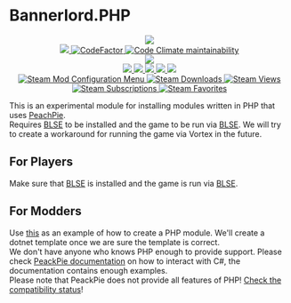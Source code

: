 # Bannerlord.PHP
<p align="center">
  <a href="https://github.com/BUTR/Bannerlord.PHP" alt="Logo">
    <img src="https://staticdelivery.nexusmods.com/mods/3174/images/4254/4254-1659045338-1436194820.png" />
  </a>
  </br>
  <a href="https://github.com/BUTR/Bannerlord.PHP" alt="Lines Of Code">
    <img src="https://aschey.tech/tokei/github/BUTR/Bannerlord.PHP?category=code" />
  </a>
  <a href="https://www.codefactor.io/repository/github/butr/bannerlord.php">
    <img src="https://www.codefactor.io/repository/github/butr/bannerlord.php/badge" alt="CodeFactor" />
  </a>
  <a href="https://codeclimate.com/github/BUTR/Bannerlord.PHP/maintainability">
    <img alt="Code Climate maintainability" src="https://img.shields.io/codeclimate/maintainability-percentage/BUTR/Bannerlord.PHP">
  </a>
  </br>
  <a href="https://codecov.io/gh/BUTR/Bannerlord.PHP">
    <img src="https://codecov.io/gh/BUTR/Bannerlord.PHP/branch/dev/graph/badge.svg" />
  </a>
  </br>
  <a href="https://www.nexusmods.com/mountandblade2bannerlord/mods/4254" alt="NexusMods PHP">
    <img src="https://img.shields.io/badge/NexusMods-PHP%20Support-yellow.svg" />
  </a>  
  <a href="https://www.nexusmods.com/mountandblade2bannerlord/mods/4254" alt="NexusMods PHP">
    <img src="https://img.shields.io/endpoint?url=https%3A%2F%2Fnexusmods-version-pzk4e0ejol6j.runkit.sh%3FgameId%3Dmountandblade2bannerlord%26modId%3D4254" />
  </a>
  <a href="https://www.nexusmods.com/mountandblade2bannerlord/mods/4254" alt="NexusMods PHP">
    <img src="https://img.shields.io/endpoint?url=https%3A%2F%2Fnexusmods-downloads-ayuqql60xfxb.runkit.sh%2F%3Ftype%3Dunique%26gameId%3D3174%26modId%3D4254" />
  </a>
  <a href="https://www.nexusmods.com/mountandblade2bannerlord/mods/4254" alt="NexusMods PHP">
    <img src="https://img.shields.io/endpoint?url=https%3A%2F%2Fnexusmods-downloads-ayuqql60xfxb.runkit.sh%2F%3Ftype%3Dtotal%26gameId%3D3174%26modId%3D4254" />
  </a>
  <a href="https://www.nexusmods.com/mountandblade2bannerlord/mods/4254" alt="NexusMods PHP">
    <img src="https://img.shields.io/endpoint?url=https%3A%2F%2Fnexusmods-downloads-ayuqql60xfxb.runkit.sh%2F%3Ftype%3Dviews%26gameId%3D3174%26modId%3D4254" />
  </a>
  </br>
  <a href="https://steamcommunity.com/sharedfiles/filedetails/?id=2859285602">
    <img alt="Steam Mod Configuration Menu" src="https://img.shields.io/badge/Steam-PHP%20Support-blue.svg" />
  </a>
  <a href="https://steamcommunity.com/sharedfiles/filedetails/?id=2859285602">
    <img alt="Steam Downloads" src="https://img.shields.io/steam/downloads/2859285602?label=Downloads&color=blue">
  </a>
  <a href="https://steamcommunity.com/sharedfiles/filedetails/?id=2859285602">
    <img alt="Steam Views" src="https://img.shields.io/steam/views/2859285602?label=Views&color=blue">
  </a>
  <a href="https://steamcommunity.com/sharedfiles/filedetails/?id=2859285602">
    <img alt="Steam Subscriptions" src="https://img.shields.io/steam/subscriptions/2859285602?label=Subscriptions&color=blue">
  </a>
  <a href="https://steamcommunity.com/sharedfiles/filedetails/?id=2859285602">
    <img alt="Steam Favorites" src="https://img.shields.io/steam/favorites/2859285602?label=Favorites&color=blue">
  </a>
  </br>
</p>

This is an experimental module for installing modules written in PHP that uses [PeachPie](https://peachpie.io/).  
Requires [BLSE](https://www.nexusmods.com/mountandblade2bannerlord/mods/1) to be installed and the game to be run via [BLSE](https://www.nexusmods.com/mountandblade2bannerlord/mods/1). We will try to create a workaround for running the game via Vortex in the future.
## For Players
Make sure that [BLSE](https://www.nexusmods.com/mountandblade2bannerlord/mods/1) is installed and the game is run via [BLSE](https://www.nexusmods.com/mountandblade2bannerlord/mods/1).
## For Modders
Use [this](https://github.com/BUTR/Bannerlord.PHP/tree/master/src/Bannerlord.PHPExample) as an example of how to create a PHP module. We'll create a dotnet template once we are sure the template is correct.  
We don't have anyone who knows PHP enough to provide support. Please check [PeackPie documentation](https://docs.peachpie.io/) on how to interact with C#, the documentation contains enough examples.  
Please note that PeackPie does not provide all features of PHP! [Check the compatibility status](https://docs.peachpie.io/compatibility-status/)!
